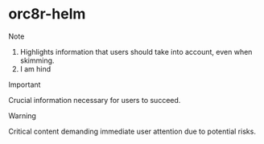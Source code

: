 # orc8r-helm

> [!NOTE]
1) Highlights information that users should take into account, even when skimming.
2) I am hind

> [!IMPORTANT]
> Crucial information necessary for users to succeed.

> [!WARNING]
> Critical content demanding immediate user attention due to potential risks.
